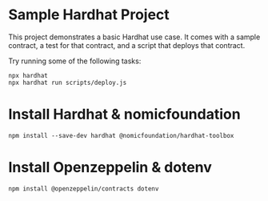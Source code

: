 # Sample Hardhat Project

This project demonstrates a basic Hardhat use case. It comes with a sample contract, a test for that contract, and a script that deploys that contract.

Try running some of the following tasks:

```shell
npx hardhat
npx hardhat run scripts/deploy.js
```

# Install Hardhat & nomicfoundation

```shell
npm install --save-dev hardhat @nomicfoundation/hardhat-toolbox
```

# Install Openzeppelin & dotenv

```shell
npm install @openzeppelin/contracts dotenv
```
